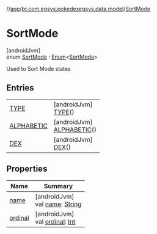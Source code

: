 //[app](../../../index.md)/[br.com.egsys.pokedexegsys.data.model](../index.md)/[SortMode](index.md)

# SortMode

[androidJvm]\
enum [SortMode](index.md) : [Enum](https://kotlinlang.org/api/latest/jvm/stdlib/kotlin/-enum/index.html)&lt;[SortMode](index.md)&gt; 

Used to Sort Mode states

## Entries

| | |
|---|---|
| [TYPE](-t-y-p-e/index.md) | [androidJvm]<br>[TYPE](-t-y-p-e/index.md)() |
| [ALPHABETIC](-a-l-p-h-a-b-e-t-i-c/index.md) | [androidJvm]<br>[ALPHABETIC](-a-l-p-h-a-b-e-t-i-c/index.md)() |
| [DEX](-d-e-x/index.md) | [androidJvm]<br>[DEX](-d-e-x/index.md)() |

## Properties

| Name | Summary |
|---|---|
| [name](../-type-color/-r-o-c-k/index.md#-372974862%2FProperties%2F-912451524) | [androidJvm]<br>val [name](../-type-color/-r-o-c-k/index.md#-372974862%2FProperties%2F-912451524): [String](https://kotlinlang.org/api/latest/jvm/stdlib/kotlin/-string/index.html) |
| [ordinal](../-type-color/-r-o-c-k/index.md#-739389684%2FProperties%2F-912451524) | [androidJvm]<br>val [ordinal](../-type-color/-r-o-c-k/index.md#-739389684%2FProperties%2F-912451524): [Int](https://kotlinlang.org/api/latest/jvm/stdlib/kotlin/-int/index.html) |
